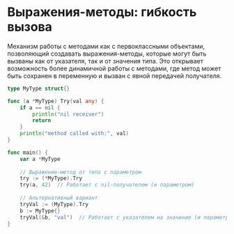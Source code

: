 # Выражения-методы: гибкость вызова

Механизм работы с методами как с первоклассными объектами, позволяющий создавать выражения-методы, которые могут быть вызваны как от указателя, так и от значения типа. Это открывает возможность более динамичной работы с методами, где метод может быть сохранен в переменную и вызван с явной передачей получателя.

```go
type MyType struct{}

func (a *MyType) Try(val any) { 
    if a == nil {
        println("nil receiver")
        return
    }
    println("method called with:", val)
}

func main() {
    var a *MyType
    
    // Выражение-метод от типа с параметром
    try := (*MyType).Try
    try(a, 42)  // Работает с nil-получателем (и параметром)
    
    // Альтернативный вариант
    tryVal := (MyType).Try
    b := MyType{}
    tryVal(&b, "val")  // Работает с указателем на значение (и параметром)
}
```